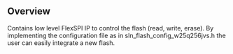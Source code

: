 ## Overview

Contains low level FlexSPI IP to control the flash (read, write, erase). By implementing the configuration file as in sln_flash_config_w25q256jvs.h the user can easily integrate a new flash.



